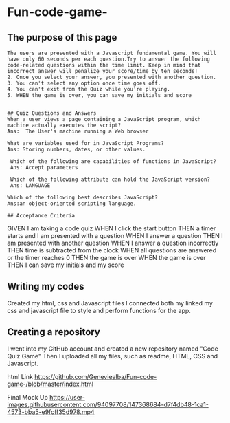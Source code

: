 # Fun-code-game-
## The purpose of this page 


```
The users are presented with a Javascript fundamental game. You will have only 60 seconds per each question.Try to answer the following code-related questions within the time limit. Keep in mind that incorrect answer will penalize your score/time by ten seconds!
2. Once you select your answer, you presented with another question.
3. You can't select any option once time goes off.
4. You can't exit from the Quiz while you're playing.
5. WHEN the game is over, you can save my initials and score


## Quiz Questions and Answers 
When a user views a page containing a JavaScript program, which machine actually executes the script?
Ans:  The User's machine running a Web browser

What are variables used for in JavaScript Programs?
Ans: Storing numbers, dates, or other values.

 Which of the following are capabilities of functions in JavaScript?
 Ans: Accept parameters

 Which of the following attribute can hold the JavaScript version?
 Ans: LANGUAGE

Which of the following best describes JavaScript?
Ans:an object-oriented scripting language.

## Acceptance Criteria

```
GIVEN I am taking a code quiz
WHEN I click the start button
THEN a timer starts and I am presented with a question
WHEN I answer a question
THEN I am presented with another question
WHEN I answer a question incorrectly
THEN time is subtracted from the clock
WHEN all questions are answered or the timer reaches 0
THEN the game is over
WHEN the game is over
THEN I can save my initials and my score

## Writing my codes
Created my html, css and Javascript files 
I connected both my linked my css and javascript file to style and perform functions for the app. 

## Creating a repository
I went into my GitHub account and created a new repository named "Code Quiz Game"
Then I uploaded all my files, such as readme, HTML, CSS and Javascript.

html Link 
https://github.com/Geneviealba/Fun-code-game-/blob/master/index.html

Final Mock Up 
https://user-images.githubusercontent.com/94097708/147368684-d7f4db48-1ca1-4573-bba5-e9fcff35d978.mp4



